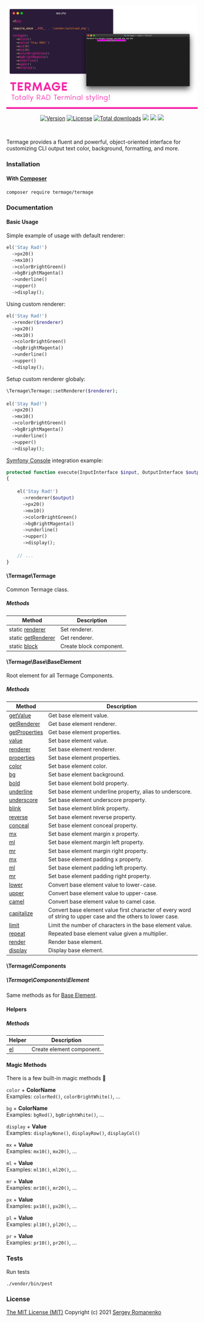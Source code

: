 
<img src="assets/termage.png" alt="Termage" align="center" title="Totally RAD Terminal styling!">

<br>

<p align="center">
<a href="https://github.com/termage/termage/releases"><img alt="Version" src="https://img.shields.io/github/release/termage/termage.svg?label=version&color=f623a6"></a> <a href="https://github.com/termage/termage"><img src="https://img.shields.io/badge/license-MIT-blue.svg?color=f623a6" alt="License"></a> <a href="https://github.com/termage/termage"><img src="http://poser.pugx.org/termage/termage/downloads" alt="Total downloads"></a> <img src="https://github.com/termage/termage/workflows/Static%20Analysis/badge.svg?branch=dev"> <img src="https://github.com/termage/termage/actions/workflows/static.yml/badge.svg?branch=dev">
    <img src="http://poser.pugx.org/termage/termage/require/php">
</p>

<br>

Termage provides a fluent and powerful, object-oriented interface for customizing CLI output text color, background, formatting, and more.

### Installation

#### With [Composer](https://getcomposer.org)

```
composer require termage/termage
```

### Documentation

#### Basic Usage

Simple example of usage with default renderer:

```php 
el('Stay Rad!')
  ->px20()
  ->mx10()
  ->colorBrightGreen()
  ->bgBrightMagenta()
  ->underline()
  ->upper()
  ->display();
```

Using custom renderer:

```php 
el('Stay Rad!')
  ->render($renderer)
  ->px20()
  ->mx10()
  ->colorBrightGreen()
  ->bgBrightMagenta()
  ->underline()
  ->upper()
  ->display();
```

Setup custom renderer globaly:

```php 
\Termage\Termage::setRenderer($renderer);

el('Stay Rad!')
  ->px20()
  ->mx10()
  ->colorBrightGreen()
  ->bgBrightMagenta()
  ->underline()
  ->upper()
  ->display();
```

[Symfony Console](https://github.com/symfony/console) integration example:

```php 
protected function execute(InputInterface $input, OutputInterface $output): int
{
    
    el('Stay Rad!')
      ->renderer($output)
      ->px20()
      ->mx10()
      ->colorBrightGreen()
      ->bgBrightMagenta()
      ->underline()
      ->upper()
      ->display();
      
    // ...
}
```

#### \Termage\Termage

Common Termage class. 

##### Methods 

<table>
    <thead>
        <tr>
            <th>Method</th>
            <th>Description</th>
        </tr>
    </thead>
    <tbody>
        <tr>
            <td>static <a href="#methods-setRenderer">renderer</a></td>
            <td>Set renderer.</td>
        </tr>
        <tr>
            <td>static <a href="#methods-getRenderer">getRenderer</a></td>
            <td>Get renderer.</td>
        </tr>
        <tr>
            <td>static <a href="#methods-block">block</a></td>
            <td>Create block component.</td>
        </tr>
    </tbody>
</table>

#### \Termage\Base\BaseElement

Root element for all Termage Components.

##### Methods 

<table>
    <thead>
        <tr>
            <th>Method</th>
            <th>Description</th>
        </tr>
    </thead>
    <tbody>
        <tr>
            <td><a href="#methods-getValue">getValue</a></td>
            <td>Get base element value.</td>
        </tr>
        <tr>
            <td><a href="#methods-getRenderer">getRenderer</a></td>
            <td>Get base element renderer.</td>
        </tr>
        <tr>
            <td><a href="#methods-getProperties">getProperties</a></td>
            <td>Get base element properties.</td>
        </tr>
        <tr>
            <td><a href="#methods-value">value</a></td>
            <td>Set base element value.</td>
        </tr>
        <tr>
            <td><a href="#methods-renderer">renderer</a></td>
            <td>Set base element renderer.</td>
        </tr>
        <tr>
            <td><a href="#methods-properties">properties</a></td>
            <td>Set base element properties.</td>
        </tr>
        <tr>
            <td><a href="#methods-color">color</a></td>
            <td>Set base element color.</td>
        </tr>
        <tr>
            <td><a href="#methods-bg">bg</a></td>
            <td>Set base element background.</td>
        </tr>
        <tr>
            <td><a href="#methods-bold">bold</a></td>
            <td>Set base element bold property.</td>
        </tr>
        <tr>
            <td><a href="#methods-underline">underline</a></td>
            <td>Set base element underline property, alias to underscore.</td>
        </tr>
        <tr>
            <td><a href="#methods-underscore">underscore</a></td>
            <td>Set base element underscore property.</td>
        </tr>
        <tr>
            <td><a href="#methods-blink">blink</a></td>
            <td>Set base element blink property.</td>
        </tr>
        <tr>
            <td><a href="#methods-reverse">reverse</a></td>
            <td>Set base element reverse property.</td>
        </tr>
        <tr>
            <td><a href="#methods-conceal">conceal</a></td>
            <td>Set base element conceal property.</td>
        </tr>
        <tr>
            <td><a href="#methods-mx">mx</a></td>
            <td>Set base element margin x property.</td>
        </tr>
        <tr>
            <td><a href="#methods-ml">ml</a></td>
            <td>Set base element margin left property.</td>
        </tr>
        <tr>
            <td><a href="#methods-mr">mr</a></td>
            <td>Set base element margin right property.</td>
        </tr>
        <tr>
            <td><a href="#methods-mx">mx</a></td>
            <td>Set base element padding x property.</td>
        </tr>
        <tr>
            <td><a href="#methods-ml">ml</a></td>
            <td>Set base element padding left property.</td>
        </tr>
        <tr>
            <td><a href="#methods-mr">mr</a></td>
            <td>Set base element padding right property.</td>
        </tr>
        <tr>
            <td><a href="#methods-lower">lower</a></td>
            <td>Convert base element value to lower-case.</td>
        </tr>
        <tr>
            <td><a href="#methods-upper">upper</a></td>
            <td>Convert base element value to upper-case.</td>
        </tr>
        <tr>
            <td><a href="#methods-camel">camel</a></td>
            <td>Convert base element value to camel case.</td>
        </tr>
        <tr>
            <td><a href="#methods-capitalize">capitalize</a></td>
            <td>Convert base element value first character of every word of string to upper case and the others to lower case.</td>
        </tr>
        <tr>
            <td><a href="#methods-limit">limit</a></td>
            <td>Limit the number of characters in the base element value.</td>
        </tr>
        <tr>
            <td><a href="#methods-repeat">repeat</a></td>
            <td>Repeated base element value given a multiplier.</td>
        </tr>
        <tr>
            <td><a href="#methods-render">render</a></td>
            <td>Render base element.</td>
        </tr>
        <tr>
            <td><a href="#methods-display">display</a></td>
            <td>Display base element.</td>
        </tr>
    </tbody>
</table>

#### \Termage\Components

##### \Termage\Components\Element

Same methods as for [Base Element](#base-element).

#### Helpers 

##### Methods 

<table>
    <thead>
        <tr>
            <th>Helper</th>
            <th>Description</th>
        </tr>
    </thead>
    <tbody>
        <tr>
            <td><a href="#methods-el">el</a></td>
            <td>Create element component.</td>
        </tr>
    </tbody>
</table>

#### Magic Methods

There is a few built-in magic methods 🧙

`color` + **ColorName**  
Examples: `colorRed()`, `colorBrightWhite()`, ...

`bg` + **ColorName**  
Examples: `bgRed()`, `bgBrightWhite()`, ...

`display` + **Value**  
Examples: `displayNone()`, `displayRow()`, `displayCol()`

`mx` + **Value**  
Examples: `mx10()`, `mx20()`, ...

`ml` + **Value**  
Examples: `ml10()`, `ml20()`, ...

`mr` + **Value**  
Examples: `mr10()`, `mr20()`, ...

`px` + **Value**  
Examples: `px10()`, `px20()`, ...

`pl` + **Value**  
Examples: `pl10()`, `pl20()`, ...

`pr` + **Value**  
Examples: `pr10()`, `pr20()`, ...

### Tests

Run tests

```
./vendor/bin/pest
```

### License
[The MIT License (MIT)](https://github.com/termage/termage/blob/master/LICENSE)
Copyright (c) 2021 [Sergey Romanenko](https://awilum.github.io)
